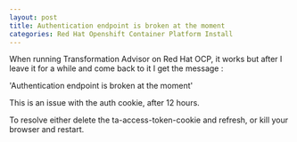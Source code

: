 ```yaml
---
layout: post
title: Authentication endpoint is broken at the moment
categories: Red Hat Openshift Container Platform Install 
---
```


When running Transformation Advisor on Red Hat OCP, it works but after I leave it for a while and come back to it I get the message :

'Authentication endpoint is broken at the moment'

This is an issue with the auth cookie, after 12 hours. 

To resolve either delete the ta-access-token-cookie and refresh, or kill your browser and restart. 
